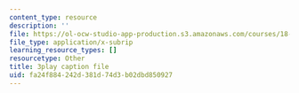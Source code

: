 ```yaml
---
content_type: resource
description: ''
file: https://ol-ocw-studio-app-production.s3.amazonaws.com/courses/18-01sc-single-variable-calculus-fall-2010/fa24f884242d381d74d3b02dbd850927_Bv9kVDcj7yo.srt
file_type: application/x-subrip
learning_resource_types: []
resourcetype: Other
title: 3play caption file
uid: fa24f884-242d-381d-74d3-b02dbd850927
---
```

